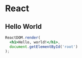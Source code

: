 # React

## Hello World

```jsx
ReactDOM.render(
  <h1>Hello, world!</h1>,
  document.getElementById('root')
);
```
